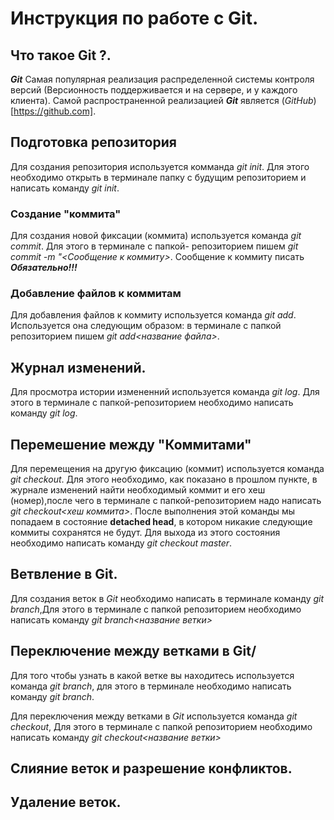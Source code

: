 # Инструкция по работе с Git.

## Что такое Git ?.

***Git*** Самая популярная реализация распределенной системы контроля версий (Версионность поддерживается и на сервере, и у каждого клиента). Самой распространенной реализацией ***Git*** является (*GitHub*) [https://github.com].

## Подготовка репозитория
Для создания репозитория используется комманда *git init*. Для этого необходимо открыть в терминале папку с будущим репозиторием и написать команду *git init*. 


### Создание "коммита"

Для создания новой фиксации (коммита) используется команда *git commit*. Для этого в терминале с папкой- репозиторием пишем *git commit -m "<Сообщение к коммиту>*. Сообщение к коммиту писать ***Обязательно!!!*** 

### Добавление файлов к коммитам ###

Для добавления файлов к коммиту используется команда *git add*. Используется она следующим образом: в терминале с папкой репозиторием пишем *git add<название файла>*. 



## Журнал изменений.

Для просмотра истории измененний используется команда *git log*. Для этого в терминале с папкой-репозиторием необходимо написать команду *git log*.

## Перемешение между "Коммитами"
Для перемещения на другую фиксацию (коммит) используется команда *git checkout*. Для этого необходимо, как показано в прошлом пункте, в журнале изменений найти необходимый коммит и его хеш (номер),после чего в терминале с папкой-репозиторием надо написать *git checkout<хеш коммита>*.
После выполнения этой команды мы попадаем в состояние **detached head**, в котором никакие следующие коммиты сохранятся не будут. Для выхода из этого состояния необходимо написать команду *git checkout master*.

## Ветвление в Git.
Для создания веток в *Git* необходимо написать в терминале команду *git branch*,Для этого в терминале с папкой репозиторием необходимо написать команду *git branch<название ветки>*

## Переключение между ветками в Git/
Для того чтобы узнать в какой ветке вы находитесь используется команда *git branch*, для этого в терминале необходимо написать команду *git branch*.

Для переключения между ветками в *Git* используется команда *git checkout*, Для этого в терминале с папкой репозиторием необходимо написать команду *git checkout<название ветки>*

## Слияние веток и разрешение конфликтов.

## Удаление веток.